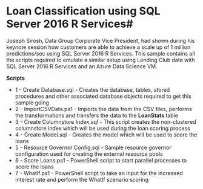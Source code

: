 #  Loan Classification using SQL Server 2016 R Services#
 
Joseph Sirosh, Data Group Corporate Vice President, had shown during his keynote session how customers are able to achieve a scale up of 1 million predictions/sec using SQL Server 2016 R Services. This sample contains all the scripts required to emulate a similar setup using Lending Club data with SQL Server 2016 R Services and an Azure Data Science VM.

**Scripts**
* 1 - Create Database.sql - Creates the database, tables, stored procedures and other associated database objects required to get this sample going
* 2 - ImportCSVData.ps1 - Imports the data from the CSV files, performs the transformations and transfers the data to the **LoanStats** table
* 3 - Create Columnstore Index.sql - This script creates the non-clustered columnstore index which will be used during the loan scoring process
* 4 - Create Model.sql - Creates the model which will be used to score the loans
* 5 - Resource Governor Config.sql - Sample resource governor configuration used for creating the external resource pools
* 6 - Score Loans.ps1 - PowerShell script to start parallel processes to score the loans
* 7 - WhatIf.ps1 - PowerShell script to take an input for the increased interest rate and perform the WhatIf scenario scoring
